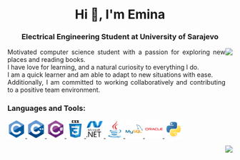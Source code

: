 <h1 align="center">Hi 👋, I'm Emina</h1>
<h3 align="center">Electrical Engineering Student at University of Sarajevo</h3>

<img align="right" height="200" src="https://media3.giphy.com/media/v1.Y2lkPTc5MGI3NjExZTNuMjl4OGhudWx5dXg4NWVzYTJibzU0c3U1ZzYzbnd2c245ZDJvMiZlcD12MV9pbnRlcm5hbF9naWZfYnlfaWQmY3Q9Zw/a4fk9aYZpyCoJbxCfx/giphy.gif"  />


<p align="justify">Motivated computer science student with a passion for exploring new places and reading books. 
  <br>
  I have love for learning, and a natural curiosity to everything I do. 
  <br>
  I am a quick learner and am able to adapt to new situations with ease.  
  <br>
  Additionally, I am committed to working collaboratively and contributing to a positive team environment.</p>
  </div>

<h3 align="left">Languages and Tools:</h3>
<p align="left"> <a href="https://www.cprogramming.com/" target="_blank" rel="noreferrer"> <img src="https://raw.githubusercontent.com/devicons/devicon/master/icons/c/c-original.svg" alt="c" width="40" height="40"/> </a> <a href="https://www.w3schools.com/cpp/" target="_blank" rel="noreferrer"> <img src="https://raw.githubusercontent.com/devicons/devicon/master/icons/cplusplus/cplusplus-original.svg" alt="cplusplus" width="40" height="40"/> </a> <a href="https://www.w3schools.com/cs/" target="_blank" rel="noreferrer"> <img src="https://raw.githubusercontent.com/devicons/devicon/master/icons/csharp/csharp-original.svg" alt="csharp" width="40" height="40"/> </a> <a href="https://www.w3schools.com/css/" target="_blank" rel="noreferrer"> <img src="https://raw.githubusercontent.com/devicons/devicon/master/icons/css3/css3-original-wordmark.svg" alt="css3" width="40" height="40"/> </a> <a href="https://dotnet.microsoft.com/" target="_blank" rel="noreferrer"> <img src="https://raw.githubusercontent.com/devicons/devicon/master/icons/dot-net/dot-net-original-wordmark.svg" alt="dotnet" width="40" height="40"/> </a> <a href="https://www.java.com" target="_blank" rel="noreferrer"> <img src="https://raw.githubusercontent.com/devicons/devicon/master/icons/java/java-original.svg" alt="java" width="40" height="40"/> </a> <a href="https://www.mysql.com/" target="_blank" rel="noreferrer"> <img src="https://raw.githubusercontent.com/devicons/devicon/master/icons/mysql/mysql-original-wordmark.svg" alt="mysql" width="40" height="40"/> </a> <a href="https://www.oracle.com/" target="_blank" rel="noreferrer"> <img src="https://raw.githubusercontent.com/devicons/devicon/master/icons/oracle/oracle-original.svg" alt="oracle" width="40" height="40"/> </a> <a href="https://www.python.org" target="_blank" rel="noreferrer"> <img src="https://raw.githubusercontent.com/devicons/devicon/master/icons/python/python-original.svg" alt="python" width="40" height="40"/> </a> </p>


<div align="right">
<img align="right" height="500" src="https://media3.giphy.com/media/v1.Y2lkPTc5MGI3NjExZTNuMjl4OGhudWx5dXg4NWVzYTJibzU0c3U1ZzYzbnd2c245ZDJvMiZlcD12MV9pbnRlcm5hbF9naWZfYnlfaWQmY3Q9Zw/a4fk9aYZpyCoJbxCfx/giphy.gif"  />
</div>



